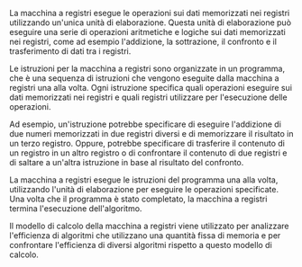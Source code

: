 La macchina a registri esegue le operazioni sui dati memorizzati nei registri utilizzando un'unica unità di elaborazione. Questa unità di elaborazione può eseguire una serie di operazioni aritmetiche e logiche sui dati memorizzati nei registri, come ad esempio l'addizione, la sottrazione, il confronto e il trasferimento di dati tra i registri.

Le istruzioni per la macchina a registri sono organizzate in un programma, che è una sequenza di istruzioni che vengono eseguite dalla macchina a registri una alla volta. Ogni istruzione specifica quali operazioni eseguire sui dati memorizzati nei registri e quali registri utilizzare per l'esecuzione delle operazioni.

Ad esempio, un'istruzione potrebbe specificare di eseguire l'addizione di due numeri memorizzati in due registri diversi e di memorizzare il risultato in un terzo registro. Oppure, potrebbe specificare di trasferire il contenuto di un registro in un altro registro o di confrontare il contenuto di due registri e di saltare a un'altra istruzione in base al risultato del confronto.

La macchina a registri esegue le istruzioni del programma una alla volta, utilizzando l'unità di elaborazione per eseguire le operazioni specificate. Una volta che il programma è stato completato, la macchina a registri termina l'esecuzione dell'algoritmo.

Il modello di calcolo della macchina a registri viene utilizzato per analizzare l'efficienza di algoritmi che utilizzano una quantità fissa di memoria e per confrontare l'efficienza di diversi algoritmi rispetto a questo modello di calcolo.